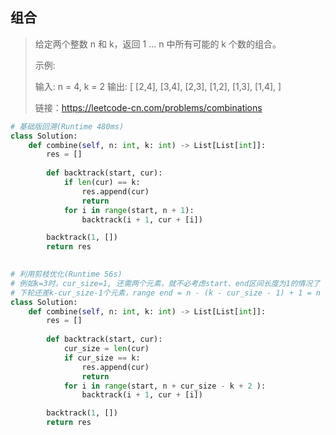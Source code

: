 ## 组合

> 给定两个整数 n 和 k，返回 1 ... n 中所有可能的 k 个数的组合。
>
> 示例:
>
> 输入: n = 4, k = 2
> 输出:
> [
>   [2,4],
>   [3,4],
>   [2,3],
>   [1,2],
>   [1,3],
>   [1,4],
> ]
>
>
> 链接：https://leetcode-cn.com/problems/combinations

```python
# 基础版回溯(Runtime 480ms)
class Solution:
    def combine(self, n: int, k: int) -> List[List[int]]:
        res = []
        
        def backtrack(start, cur):
            if len(cur) == k:
                res.append(cur)
                return
            for i in range(start, n + 1):
                backtrack(i + 1, cur + [i])

        backtrack(1, [])
        return res

      
# 利用剪枝优化(Runtime 56s)
# 例如k=3时，cur_size=1, 还需两个元素，就不必考虑start、end区间长度为1的情况了
# 下轮还差k-cur_size-1个元素，range end = n - (k - cur_size - 1) + 1 = n + cur_size - k + 2 
class Solution:
    def combine(self, n: int, k: int) -> List[List[int]]:
        res = []
        
        def backtrack(start, cur):
            cur_size = len(cur)
            if cur_size == k:
                res.append(cur)
                return
            for i in range(start, n + cur_size - k + 2 ):
                backtrack(i + 1, cur + [i])

        backtrack(1, [])
        return res
```

